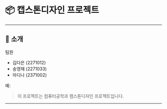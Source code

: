 # 📦 캡스톤디자인 프로젝트

---

## 📝 소개
팀원  
- 김다은 (2271012)
- 송영채 (2271033)
- 마디나 (2371002)

예:
> 이 프로젝트는 컴퓨터공학과 캠스톤디자인 프로젝트입니다.

---
